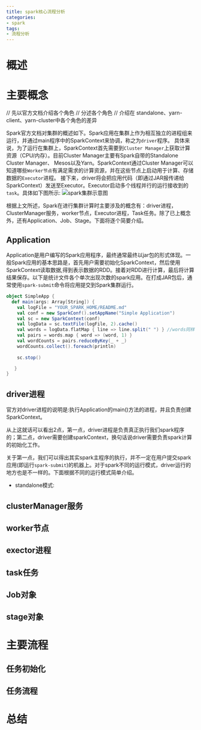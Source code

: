 ```yaml
---
title: spark核心流程分析
categories:
- spark
tags:
- 流程分析
---
```

# 概述
# 主要概念

// 先以官方文档介绍各个角色
// 分述各个角色
// 介绍在 standalone、yarn-client、yarn-cluster中各个角色的差异

Spark官方文档对集群的概述如下。Spark应用在集群上作为相互独立的进程组来运行，并通过main程序中的SparkContext来协调，称之为`driver`程序。
具体来说，为了运行在集群上，SparkContext首先需要到`Cluster Manager`上获取计算资源（CPU/内存）。目前Cluster Manager主要有Spark自带的Standalone Cluster Manager、
Mesos以及Yarn。SparkContext通过Cluster Manager可以知道哪些`Worker节点`有满足需求的计算资源，并在这些节点上启动用于计算、存储数据的`Executor`进程。
接下来，driver将会把应用代码（即通过JAR报传递给SparkContext）发送至Executor。Executor启动多个线程并行的运行接收到的`task`。具体如下图所示:
![spark集群示意图](https://rfc2616.oss-cn-beijing.aliyuncs.com/blog/spark%E9%9B%86%E7%BE%A4%E9%97%B4%E5%9B%BE.jpg)  

根据上文所述，Spark在进行集群计算时主要涉及的概念有：driver进程，ClusterManager服务，worker节点，Executor进程，Task任务。除了已上概念外，还有Application、Job、Stage。下面将逐个简要介绍。
## Application
Application是用户编写的Spark应用程序，最终通常最终以jar包的形式体现。一般Spark应用的基本思路是，首先用户需要初始化SparkContext，然后使用SparkContext读取数据,得到表示数据的RDD。接着对RDD进行计算，最后将计算结果保存。以下是统计文件各个单次出现次数的spark应用。在打成JAR包后，通常使用`spark-submit`命令将应用提交到Spark集群运行。
```scala
object SimpleApp {
  def main(args: Array[String]) {
    val logFile = "YOUR_SPARK_HOME/README.md" 
    val conf = new SparkConf().setAppName("Simple Application")
    val sc = new SparkContext(conf)
    val logData = sc.textFile(logFile, 2).cache()
    val words = logData.flatMap { line => line.split(" ") } //words同样是RDD类型    
    val pairs = words.map { word => (word, 1) }
    val wordCounts = pairs.reduceByKey(_ + _)   
    wordCounts.collect().foreach(println)
    
    sc.stop() 

   }
}
```
## driver进程
官方对driver进程的说明是:执行Application的main()方法的进程，并且负责创建SparkContext。  

从上这就话可以看出2点，第一点，driver进程是负责真正执行我们spark程序的；第二点，driver需要创建sparkContext，换句话说driver需要负责spark计算的初始化工作。  

关于第一点，我们可以得出其实spark主程序的执行，并不一定在用户提交spark应用(即运行`spark-submit`)的机器上。对于spark不同的运行模式，driver运行的地方也是不一样的。下面根据不同的运行模式简单介绍。  
* standalone模式: 
## clusterManager服务
## worker节点
## exector进程
## task任务
## Job对象
## stage对象


# 主要流程
## 任务初始化
## 任务流程
# 总结